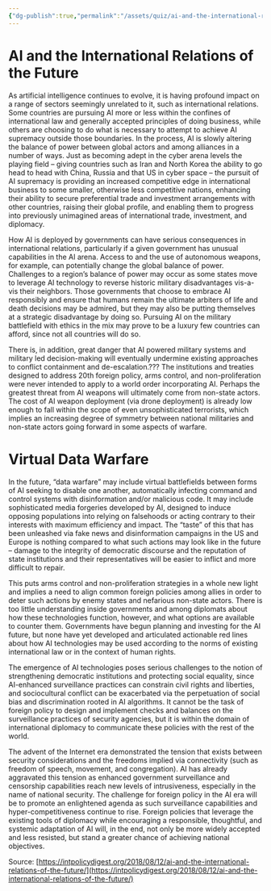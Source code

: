 ```yaml
---
{"dg-publish":true,"permalink":"/assets/quiz/ai-and-the-international-relations-of-the-future/"}
---
```


# AI and the International Relations of the Future

As artificial intelligence continues to evolve, it is having profound impact on a range of sectors
seemingly unrelated to it, such as international relations. Some countries are pursuing AI more or
less within the confines of international law and generally accepted principles of doing business,
while others are choosing to do what is necessary to attempt to achieve AI supremacy outside those boundaries. In the process, AI is slowly altering the balance of power between global actors and among alliances in a number of ways. Just as becoming adept in the cyber arena levels the playing field – giving countries such as Iran and North Korea the ability to go head to head with China, Russia and that US in cyber space – the pursuit of AI supremacy is providing an increased competitive edge in international business to some smaller, otherwise less competitive nations, enhancing their ability to secure preferential trade and investment arrangements with other countries, raising their global profile, and enabling them to progress into previously unimagined areas of international trade, investment, and diplomacy.

How AI is deployed by governments can have serious consequences in international relations,
particularly if a given government has unusual capabilities in the AI arena. Access to and the use of
autonomous weapons, for example, can potentially change the global balance of power. Challenges
to a region’s balance of power may occur as some states move to leverage AI technology to reverse
historic military disadvantages vis-a-vis their neighbors. Those governments that choose to embrace AI responsibly and ensure that humans remain the ultimate arbiters of life and death decisions may be admired, but they may also be putting themselves at a strategic disadvantage by doing so. Pursuing AI on the military battlefield with ethics in the mix may prove to be a luxury few countries can afford, since not all countries will do so.

There is, in addition, great danger that AI powered military systems and military led decision-making will eventually undermine existing approaches to conflict containment and de-escalation.??? The institutions and treaties designed to address 20th foreign policy, arms control, and non-proliferation were never intended to apply to a world order incorporating AI. Perhaps the greatest threat from AI
weapons will ultimately come from non-state actors. The cost of AI weapon deployment (via drone
deployment) is already low enough to fall within the scope of even unsophisticated terrorists, which
implies an increasing degree of symmetry between national militaries and non-state actors going
forward in some aspects of warfare.

# Virtual Data Warfare

In the future, “data warfare” may include virtual battlefields between forms of AI seeking to disable
one another, automatically infecting command and control systems with disinformation and/or
malicious code. It may include sophisticated media forgeries developed by AI, designed to induce
opposing populations into relying on falsehoods or acting contrary to their interests with maximum
efficiency and impact. The “taste” of this that has been unleashed via fake news and disinformation
campaigns in the US and Europe is nothing compared to what such actions may look like in the
future – damage to the integrity of democratic discourse and the reputation of state institutions and
their representatives will be easier to inflict and more difficult to repair.

This puts arms control and non-proliferation strategies in a whole new light and implies a need to
align common foreign policies among allies in order to deter such actions by enemy states and
nefarious non-state actors. There is too little understanding inside governments and among diplomats
about how these technologies function, however, and what options are available to counter them.
Governments have begun planning and investing for the AI future, but none have yet developed and
articulated actionable red lines about how AI technologies may be used according to the norms of
existing international law or in the context of human rights.

The emergence of AI technologies poses serious challenges to the notion of strengthening
democratic institutions and protecting social equality, since AI-enhanced surveillance practices can
constrain civil rights and liberties, and sociocultural conflict can be exacerbated via the perpetuation
of social bias and discrimination rooted in AI algorithms. It cannot be the task of foreign policy to
design and implement checks and balances on the surveillance practices of security agencies, but it is
within the domain of international diplomacy to communicate these policies with the rest of the
world.

The advent of the Internet era demonstrated the tension that exists between security considerations
and the freedoms implied via connectivity (such as freedom of speech, movement, and
congregation). AI has already aggravated this tension as enhanced government surveillance and
censorship capabilities reach new levels of intrusiveness, especially in the name of national security.
The challenge for foreign policy in the AI era will be to promote an enlightened agenda as such
surveillance capabilities and hyper-competitiveness continue to rise. Foreign policies that leverage
the existing tools of diplomacy while encouraging a responsible, thoughtful, and systemic adaptation
of AI will, in the end, not only be more widely accepted and less resisted, but stand a greater chance
of achieving national objectives.

Source: [https://intpolicydigest.org/2018/08/12/ai-and-the-international-relations-of-the-future/](https://intpolicydigest.org/2018/08/12/ai-and-the-international-relations-of-the-future/)